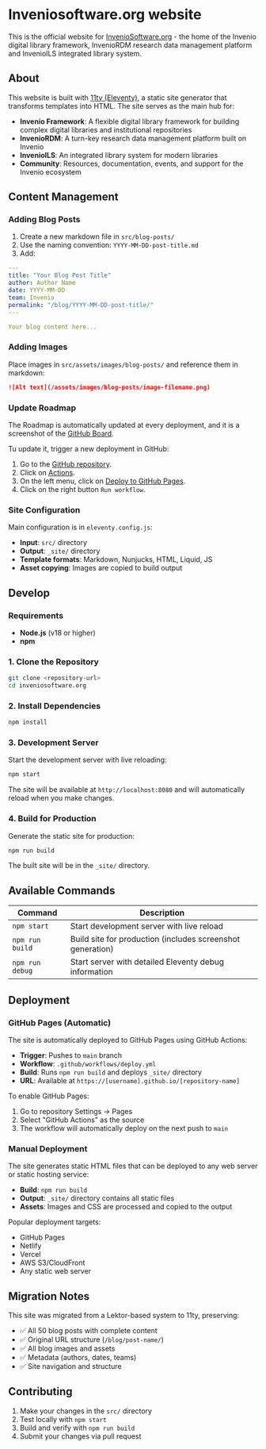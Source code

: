 # Inveniosoftware.org website

This is the official website for [InvenioSoftware.org](https://inveniosoftware.org) - the home of the Invenio digital library framework, InvenioRDM research data management platform and InvenioILS integrated library system.

## About

This website is built with [11ty (Eleventy)](https://www.11ty.dev/), a static site generator that transforms templates into HTML. The site serves as the main hub for:

- **Invenio Framework**: A flexible digital library framework for building complex digital libraries and institutional repositories
- **InvenioRDM**: A turn-key research data management platform built on Invenio
- **InvenioILS**: An integrated library system for modern libraries
- **Community**: Resources, documentation, events, and support for the Invenio ecosystem

## Content Management

### Adding Blog Posts

1. Create a new markdown file in `src/blog-posts/`
2. Use the naming convention: `YYYY-MM-DD-post-title.md`
3. Add:

```yaml
---
title: "Your Blog Post Title"
author: Author Name
date: YYYY-MM-DD
team: Invenio
permalink: "/blog/YYYY-MM-DD-post-title/"
---

Your blog content here...
```

### Adding Images

Place images in `src/assets/images/blog-posts/` and reference them in markdown:

```markdown
![Alt text](/assets/images/blog-posts/image-filename.png)
```

### Update Roadmap

The Roadmap is automatically updated at every deployment, and it is a screenshot of the
[GitHub Board](https://github.com/orgs/inveniosoftware/projects/80).

Tu update it, trigger a new deployment in GitHub:

1. Go to the [GitHub repository](https://github.com/inveniosoftware/inveniosoftware.org).
2. Click on [Actions](https://github.com/inveniosoftware/inveniosoftware.org/actions).
3. On the left menu, click on [Deploy to GitHub Pages](https://github.com/inveniosoftware/inveniosoftware.org/actions/workflows/deploy.yml).
4. Click on the right button `Run workflow`.

### Site Configuration

Main configuration is in `eleventy.config.js`:

- **Input**: `src/` directory
- **Output**: `_site/` directory
- **Template formats**: Markdown, Nunjucks, HTML, Liquid, JS
- **Asset copying**: Images are copied to build output

## Develop

### Requirements

- **Node.js** (v18 or higher)
- **npm**

### 1. Clone the Repository

```bash
git clone <repository-url>
cd inveniosoftware.org
```

### 2. Install Dependencies

```bash
npm install
```

### 3. Development Server

Start the development server with live reloading:

```bash
npm start
```

The site will be available at `http://localhost:8080` and will automatically reload when you make changes.

### 4. Build for Production

Generate the static site for production:

```bash
npm run build
```

The built site will be in the `_site/` directory.

## Available Commands

| Command | Description |
|---------|-------------|
| `npm start` | Start development server with live reload |
| `npm run build` | Build site for production (includes screenshot generation) |
| `npm run debug` | Start server with detailed Eleventy debug information |

## Deployment

### GitHub Pages (Automatic)

The site is automatically deployed to GitHub Pages using GitHub Actions:

- **Trigger**: Pushes to `main` branch
- **Workflow**: `.github/workflows/deploy.yml`
- **Build**: Runs `npm run build` and deploys `_site/` directory
- **URL**: Available at `https://[username].github.io/[repository-name]`

To enable GitHub Pages:
1. Go to repository Settings → Pages
2. Select "GitHub Actions" as the source
3. The workflow will automatically deploy on the next push to `main`

### Manual Deployment

The site generates static HTML files that can be deployed to any web server or static hosting service:

- **Build**: `npm run build`
- **Output**: `_site/` directory contains all static files
- **Assets**: Images and CSS are processed and copied to the output

Popular deployment targets:
- GitHub Pages
- Netlify
- Vercel
- AWS S3/CloudFront
- Any static web server

## Migration Notes

This site was migrated from a Lektor-based system to 11ty, preserving:
- ✅ All 50 blog posts with complete content
- ✅ Original URL structure (`/blog/post-name/`)
- ✅ All blog images and assets
- ✅ Metadata (authors, dates, teams)
- ✅ Site navigation and structure

## Contributing

1. Make your changes in the `src/` directory
2. Test locally with `npm start`
3. Build and verify with `npm run build`
4. Submit your changes via pull request
